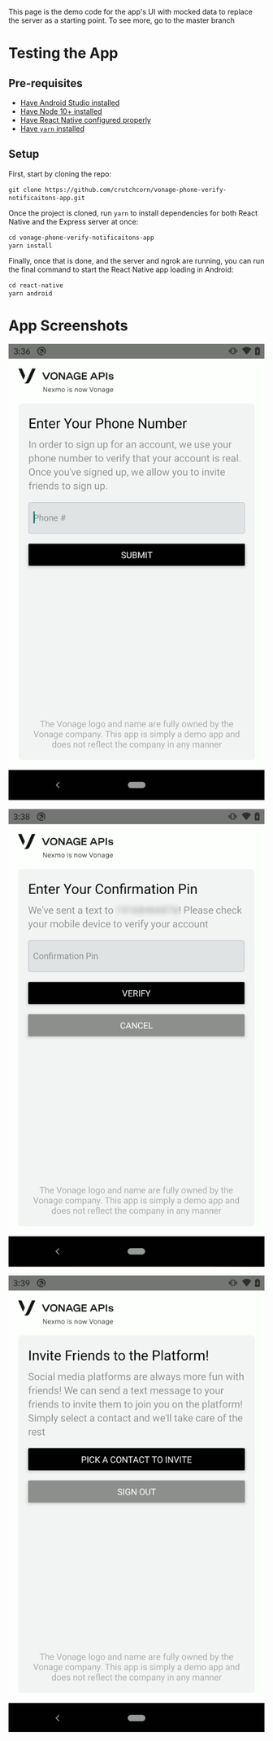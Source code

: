 This page is the demo code for the app's UI with mocked data to replace the server as a starting point. To see more, go to the master branch

# Testing the App

## Pre-requisites

- [Have Android Studio installed](https://developer.android.com/studio)
- [Have Node 10+ installed](https://nodejs.org/en/download/)
- [Have React Native configured properly](https://reactnative.dev/docs/getting-started)
- [Have `yarn` installed](https://yarnpkg.com/getting-started/install)

## Setup

First, start by cloning the repo:

```
git clone https://github.com/crutchcorn/vonage-phone-verify-notificaitons-app.git
```

Once the project is cloned, run `yarn` to install dependencies for both React Native and the Express server at once:

```
cd vonage-phone-verify-notificaitons-app
yarn install
```

Finally, once that is done, and the server and ngrok are running, you can run the final command to start the React Native app loading in Android:

```
cd react-native
yarn android
```

# App Screenshots

![The screen for "Enter Phone Number"](./promo/enter_phone_number.png)

![The "Verify pin" screen](./promo/verify_pin.png)

![The screen shown when the user is "signed in"](./promo/signed_in.png)